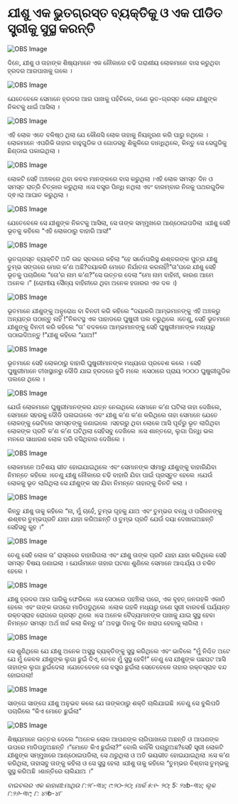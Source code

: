 # ଯୀଶୁ ଏକ ଭୁତଗ୍ରସ୍ତ ବ୍ୟକ୍ତିକୁ ଓ ଏକ ପୀଡିତ ସ୍ତ୍ରୀକୁ ସୁସ୍ଥ କରନ୍ତି

![OBS Image](https://cdn.door43.org/obs/jpg/360px/obs-en-32-01.jpg)

ଦିନେ, ଯୀଶୁ ଓ ତାହାଙ୍କ ଶିଷ୍ୟମାନେ ଏକ ନୌକାରେ ଚଢି ଗରାଶୀୟ ଲୋକମାନେ ବାସ କରୁଥିବା ହ୍ରଦର ଆରପାଖକୁ ଗଲେ ।

![OBS Image](https://cdn.door43.org/obs/jpg/360px/obs-en-32-02.jpg)

ଯେତେବେଳେ ସେମାନେ ହ୍ରଦର ଆର ପାଖକୁ ପହଁଚିଲେ, ଜଣେ ଭୂତ-ଗ୍ରସ୍ତ ଲୋକ ଯୀଶୁଙ୍କ ନିକଟକୁ ଧାଇଁ ଆସିଲା ।

![OBS Image](https://cdn.door43.org/obs/jpg/360px/obs-en-32-03.jpg)

ଏହି ଲୋକ ଏତେ ବଳିଷ୍ଠ ଥିଲା ଯେ କୌଣସି ଲୋକ ତାହାକୁ ନିୟନ୍ତ୍ରଣ କରି ପାରୁ ନଥିଲେ ।ଲୋକମାନେ ଏପରିକି ତାହାର ବାହୁଗୁଡିକ ଓ ଗୋଡସବୁ ଶିକୁଳିରେ ବାନ୍ଧିଥିଲେ, କିନ୍ତୁ ସେ ସେଗୁଡିକୁ ଛିଣ୍ଡାଇ ପକାଇଥିଲା ।

![OBS Image](https://cdn.door43.org/obs/jpg/360px/obs-en-32-04.jpg)

 ଲୋକଟି ସେହି ଅଞ୍ଚଳରେ ଥିବା କବର ମାନଙ୍କରେ ବାସ କରୁଥିଲା ।ଏହି ଲୋକ ସମସ୍ତ ଦିନ ଓ ସମସ୍ତ ରାତ୍ରି ଚିତ୍କାର କରୁଥିଲା ।ସେ ବସ୍ତ୍ର ପିନ୍ଧି ନଥିଲା ଏବଂ ବାରମ୍ବାର ନିଜକୁ ପଥରଗୁଡିକ ଦ୍ଵ।ରା ଆଘାତ କରୁଥିଲା ।

![OBS Image](https://cdn.door43.org/obs/jpg/360px/obs-en-32-05.jpg)

ଯେତେବେଳେ ସେ ଯୀଶୁଙ୍କ ନିକଟକୁ ଆସିଲା, ସେ ତାଙ୍କ ସମ୍ମୁଖରେ ଆଣ୍ଠୋଇପଡିଲା ।ଯୀଶୁ ସେହି ଭୂତକୁ କହିଲେ “ଏହି ଲୋକଠାରୁ ବାହାରି ଆସ!”

![OBS Image](https://cdn.door43.org/obs/jpg/360px/obs-en-32-06.jpg)

ଭୂତଗ୍ରସ୍ତ ବ୍ୟକ୍ତିଟି ଅତି ଉଚ୍ଚ ସ୍ବରରେ କହିଲା “ହେ ସର୍ବୋପରିସ୍ଥ ଈଶ୍ବରଙ୍କ ପୁତ୍ର ଯୀଶୁ ତୁମ୍ଭ ସଙ୍ଗରେ ମୋର କ’ଣ ଅଛି?ଦୟାକରି ମୋତେ ନିର୍ଯାତନା କରନାହିଁ!”ତା’ପରେ ଯୀଶୁ ସେହି ଭୂତକୁ ପଚାରିଲେ “ତୋ’ର ନାମ କ’ଣ?”ସେ ଉତ୍ତର ଦେଲା “ମୋ ନାମ ବାହିନୀ, କାରଣ ଆମେ ଅନେକ ।” (ରୋମୀୟ ସୈନ୍ୟ ବାହିନୀରେ ଥିବା ଅନେକ ହଜାରର ଏକ ଦଳ ।)

![OBS Image](https://cdn.door43.org/obs/jpg/360px/obs-en-32-07.jpg)

ଭୂତମାନେ ଯୀଶୁଙ୍କୁ ଅନୁରୋଧ ବା ବିନତୀ କରି କହିଲେ “ଦୟାକରି ଆମ୍ଭମାନଙ୍କୁ ଏହି ଅଞ୍ଚଳରୁ ଅନ୍ୟତ୍ର ପଠାନ୍ତୁ ନାହିଁ !”ନିକଟସ୍ଥ ଏକ ପାହାଡରେ ଘୁଷୁରୀ ପଲ ଚରୁଥିଲେ ।ତେଣୁ, ସେହି ଭୂତମାନେ ଯୀଶୁଙ୍କୁ ବିନତୀ କରି କହିଲେ “ତା’ ବଦଳରେ ଆମ୍ଭମାନଙ୍କୁ ସେହି ଘୁଷୁରୀମାନଙ୍କ ମଧ୍ୟରୁ ପଠାଇଦିଅନ୍ତୁ !”ଯୀଶୁ କହିଲେ “ଯାଅ!” 

![OBS Image](https://cdn.door43.org/obs/jpg/360px/obs-en-32-08.jpg)

ଭୂତମାନେ ସେହି ଲୋକଠାରୁ ବାହାରି ଘୁଷୁରୀମାନଙ୍କ ମଧ୍ୟରେ ପ୍ରବେଶ କଲେ । ସେହି ଘୁଷୁରୀମାନେ ତୀଖସ୍ଥାନରୁ ଦୌଡି ଯାଇ ହ୍ରଦରେ ବୁଡି ମଲେ ।ସେଠାରେ ପ୍ରାୟ ୨୦୦୦ ଘୁଷୁରୀଗୁଡିକ ପଲରେ ଥିଲେ ।

![OBS Image](https://cdn.door43.org/obs/jpg/360px/obs-en-32-09.jpg)

ଯେଉଁ ଲୋକମାନେ ଘୁଷୁରୀମାନଙ୍କର ଯତ୍ନ ନେଉଥିଲେ ସେମାନେ କ’ଣ ଘଟିଲା ତାହା ଦେଖିଲେ, ସେମାନେ ସହରକୁ ଦୌଡି ପଳାଇଗଲେ ଏବଂ ଯୀଶୁ କ’ଣ କ’ଣ କରିଥିଲେ ତାହା ସେମାନେ ଯେତେ ଲୋକଙ୍କୁ ଭେଟିଲେ ସମସ୍ତଙ୍କୁ ଜଣାଇଲେ ।ସହରରୁ ଥିବା ଲୋକେ ଆସି ପୂର୍ବରୁ ଭୂତ ଲାଗିଥିବା ଲୋକଙ୍କ ପ୍ରତି କ’ଣ କ’ଣ ଘଟିଥିଲା ସେହିସବୁ ଦେଖିଲେ ।ସେ ଶାନ୍ତରେ, ଲୁଗା ପିନ୍ଧି ଭଲ ମନରେ ସାଧାରଣ ଲୋକ ପରି ବସିଥିବାର ଦେଖିଲେ ।

![OBS Image](https://cdn.door43.org/obs/jpg/360px/obs-en-32-10.jpg)

ଲୋକମାନେ ଅତିଶୟ ଭୀତ ହୋଇଯାଇଥିଲେ ଏବଂ ସେମାନଙ୍କ ସୀମାରୁ ଯୀଶୁଙ୍କୁ ବାହାରିଯିବା ନିମନ୍ତେ କହିଲେ ।ତେଣୁ ଯୀଶୁ ନୌକାରେ ଚଢି ବାହାରି ଯିବା ପାଇଁ ପ୍ରସ୍ତୁତ ହେଲେ ।ଯେଉଁ ଲୋକକୁ ଭୂତ ଲାଗିଥିଲା ସେ ଯୀଶୁଙ୍କ ସହ ଯିବା ନିମନ୍ତେ ତାହାଙ୍କୁ ବିନତି କଲା ।

![OBS Image](https://cdn.door43.org/obs/jpg/360px/obs-en-32-11.jpg)

କିନ୍ତୁ ଯୀଶୁ ତାକୁ କହିଲେ “ନା, ମୁଁ ଚାହେଁ, ତୁମ୍ଭ ଗୃହକୁ ଯାଅ ଏବଂ ତୁମ୍ଭର ବନ୍ଧୁ ଓ ପରିଜନଙ୍କୁ ଈଶ୍ଵର ତୁମ୍ଭପ୍ରତି ଯାହା ଯାହା କରିଅଛନ୍ତି ଓ ତୁମ୍ଭ ପ୍ରତି ଯେଉଁ ଦୟା ଦେଖାଇଅଛନ୍ତି ସେହିସବୁ କୁହ ।”

![OBS Image](https://cdn.door43.org/obs/jpg/360px/obs-en-32-12.jpg)

ତେଣୁ ସେହି ଲୋକ ତା’ ରାସ୍ତାରେ ବାହାରିଗଲା ଏବଂ ଯୀଶୁ ତାଙ୍କ ପ୍ରତି ଯାହା ଯାହା କରିଥିଲେ ସେହି ସମସ୍ତ ବିଷୟ ଜଣାଇଲା । ଯେଉଁମାନେ ତାହାର ଘଟଣା ଶୁଣିଲେ ସେମାନେ ଆଶ୍ଚର୍ଯ୍ୟ ଓ ଚକିତ ହେଲେ ।

![OBS Image](https://cdn.door43.org/obs/jpg/360px/obs-en-32-13.jpg)

ଯୀଶୁ ହ୍ରଦର ଆର ପାରିକୁ ଫେରିଲେ ।ସେ ସେଠାରେ ପହଞ୍ଚିଲା ପରେ, ଏକ ବୃହତ୍  ଜନଗହଳି ଏକାଠି ହେଲେ ଏବଂ ତାଙ୍କ ଉପରେ ମାଡିପଡୁଥିଲେ ।ଲୋକ ଗହଳି ମଧ୍ୟରୁ ଜଣେ ସ୍ତ୍ରୀ ବାରବର୍ଷ ପର୍ଯ୍ୟନ୍ତ ରକ୍ତସ୍ରାବ ରୋଗରେ ଗ୍ରସ୍ତ ଥିଲେ ।ସେ ଅନେକ ବୈଦ୍ୟମାନଙ୍କ ପାଖକୁ ଯାଇ ସୁସ୍ଥ ହେବା ନିମନ୍ତେ ସମସ୍ତ ଅର୍ଥ ଖର୍ଚ୍ଚ କଲା କିନ୍ତୁ ତା’ ଅବସ୍ଥା ଦିନକୁ ଦିନ ଖରାପ ହେବାକୁ ଲାଗିଲା ।

![OBS Image](https://cdn.door43.org/obs/jpg/360px/obs-en-32-14.jpg)

ସେ ଶୁଣିଥିଲେ ଯେ ଯୀଶୁ ଅନେକ ଅସୁସ୍ଥ ବ୍ୟକ୍ତିଙ୍କୁ ସୁସ୍ଥ କରିଥିଲେ ଏବଂ ଭାବିଲେ “ମୁଁ ନିଶ୍ଚିତ ଅଟେ  ଯେ ମୁଁ କେବଳ ଯୀଶୁଙ୍କ ଲୁଗା ଛୁଇଁ ଦିଏ, ତେବେ ମୁଁ ସୁସ୍ଥ ହେବି!” ତେଣୁ ସେ ଯୀଶୁଙ୍କ ପଛପଟ ଆସି ତାହାଙ୍କ ଲୁଗା ଛୁଇଁଦେଲା ।ଯେତେବେଳେ ସେ ବସ୍ତ୍ର ଛୁଇଁଲା ସେତେବେଳେ ତାହାର ରକ୍ତସ୍ରାବ ବନ୍ଦ ହୋଇଗଲା!

![OBS Image](https://cdn.door43.org/obs/jpg/360px/obs-en-32-15.jpg)

ସାଙ୍ଗେ ସାଙ୍ଗେ ଯୀଶୁ ଅନୁଭବ କଲେ ଯେ ତାଙ୍କଠାରୁ ଶକ୍ତି ଚାଲିଯାଇଛି ।ତେଣୁ ସେ ବୁଲିପଡି ପଚାରିଲେ “କିଏ ମୋତେ ଛୁଇଁଲା”

![OBS Image](https://cdn.door43.org/obs/jpg/360px/obs-en-32-16.jpg)

ଶିଷ୍ୟମାନେ ଉତ୍ତର ଦେଲେ “ଅନେକ ଲୋକ ଆପଣଙ୍କ ଚାରିପାଖରେ ଅଛନ୍ତି ଓ ଆପଣଙ୍କ ଉପରେ ମାଡିପଡୁଅଛନ୍ତି ।“ମୋତେ କିଏ ଛୁଇଁଲା?” ବୋଲି କାହିଁକି ପଚାରୁଅଛ?ସେହି ସ୍ତ୍ରୀ ଲୋକଟି ଯୀଶୁଙ୍କ ସମ୍ମୁଖରେ ଆଣ୍ଠୋଇପଡିଲା, ସେ ଥରୁଥିଲା ଓ ଅତି ଭୟଭୀତ ହୋଇଯାଇଥିଲା ।ସେ କ’ଣ କରିଥିଲା, ତାହାସବୁ ତାଙ୍କୁ କହିଲା  ଓ ସେ ସୁସ୍ଥ ହେଲା ।ଯୀଶୁ ତାକୁ କହିଲେ “ତୁମ୍ଭର ବିଶ୍ବାସ ତୁମ୍ଭକୁ ସୁସ୍ଥ କରିଅଛି ।ଶାନ୍ତିରେ ଚାଲିଯାଅ ।”

_ବାଇବଲର ଏକ କାହାଣୀ:ମାଥିଉ ୮:୨୮-୩୪; ୯:୨୦-୨୦; ମାର୍କ ୫:୧- ୨୦; 5: ୨୪b-୩୪; ଲୂକ ୮:୨୬-୩୯;       ୮: ୪୨b-୪୮_